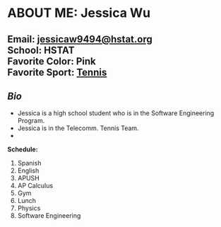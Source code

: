 # ABOUT ME: Jessica Wu
**Email:** jessicaw9494@hstat.org  
**School:** HSTAT  
**Favorite Color:** Pink  
**Favorite Sport:** [Tennis](psal.org)
---
## _Bio_
* Jessica is a high school student who is in the Software Engineering Program.
* Jessica is in the Telecomm. Tennis Team.
*
**Schedule:** 
1. Spanish 
2. English 
3. APUSH 
4. AP Calculus 
5. Gym 
6. Lunch 
7. Physics 
8. Software Engineering  